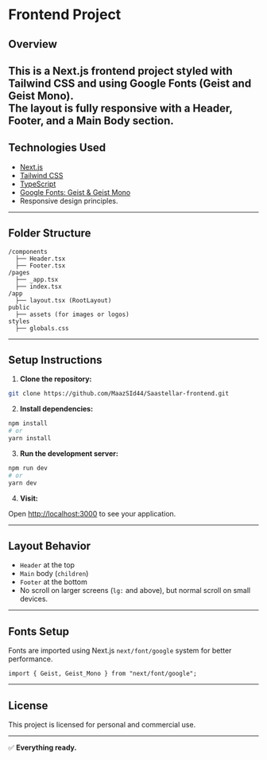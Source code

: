 
# Frontend Project

## Overview

This is a **Next.js** frontend project styled with **Tailwind CSS** and using **Google Fonts (Geist and Geist Mono)**.  
The layout is fully responsive with a Header, Footer, and a Main Body section. 
---

## Technologies Used

- [Next.js](https://nextjs.org/)
- [Tailwind CSS](https://tailwindcss.com/)
- [TypeScript](https://www.typescriptlang.org/)
- [Google Fonts: Geist & Geist Mono](https://fonts.google.com/)
- Responsive design principles.

---

## Folder Structure

```plaintext
/components
  ├── Header.tsx
  ├── Footer.tsx
/pages
  ├── _app.tsx
  ├── index.tsx
/app
  ├── layout.tsx (RootLayout)
public
  ├── assets (for images or logos)
styles
  ├── globals.css
```

---

## Setup Instructions

1. **Clone the repository:**

```bash
git clone https://github.com/MaazSId44/Saastellar-frontend.git
```

2. **Install dependencies:**

```bash
npm install
# or
yarn install
```

3. **Run the development server:**

```bash
npm run dev
# or
yarn dev
```

4. **Visit:**

Open [http://localhost:3000](http://localhost:3000) to see your application.

---

## Layout Behavior

- `Header` at the top
- `Main` body (`children`)
- `Footer` at the bottom
- No scroll on larger screens (`lg:` and above), but normal scroll on small devices.

---

## Fonts Setup

Fonts are imported using Next.js `next/font/google` system for better performance.

```tsx
import { Geist, Geist_Mono } from "next/font/google";
```

---

## License

This project is licensed for personal and commercial use.

---

✅ **Everything ready.**
